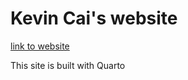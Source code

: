 # Kevin Cai's website
[link to website](https://kevicai.github.io/quarto-website/)

This site is built with Quarto
